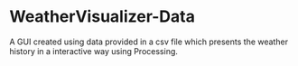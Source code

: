 # WeatherVisualizer-Data
A GUI created using data provided in a csv file which presents the weather history in a interactive way using Processing. 
